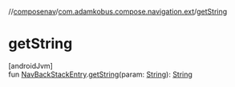//[composenav](../../index.md)/[com.adamkobus.compose.navigation.ext](index.md)/[getString](get-string.md)

# getString

[androidJvm]\
fun [NavBackStackEntry](https://developer.android.com/reference/kotlin/androidx/navigation/NavBackStackEntry.html).[getString](get-string.md)(param: [String](https://kotlinlang.org/api/latest/jvm/stdlib/kotlin/-string/index.html)): [String](https://kotlinlang.org/api/latest/jvm/stdlib/kotlin/-string/index.html)
